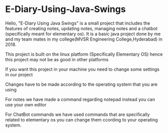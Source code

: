 # E-Diary-Using-Java-Swings
Hello, "E-Diary Using Java Swings" is a small project that includes the features of creating notes, updating notes, managing notes and a chatbot (specifically meant for elementary os). It is a basic java project done by me and my team mates in my college(MVSR Engineering College,Hyderabad) in 2018.


This project is built on the linux platform (Specifically Elementary OS) hence this project may not be as good in other platforms 

If you want this project in your machine you need to change some settings in our project

Changes have to be made according to the operating system that you are using

For notes we have made a command regarding notepad instead you can use your own editor

For ChatBot commands we have used commands that are specifically related to elementary os you can change them ccording to your operating system.
